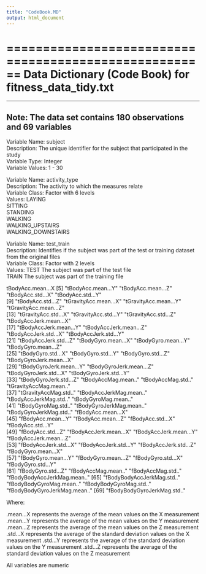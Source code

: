 ```yaml
---
title: "CodeBook.MD"
output: html_document
---
```


======================================================
Data Dictionary (Code Book) for fitness_data_tidy.txt
======================================================

--------------------------------------------------------------
Note:  The data set contains 180 observations and 69 variables
---------------------------------------------------------------

Variable Name:    subject  
Description:      The unique identifier for the subject that participated in the study  
Variable Type:    Integer  
Variable Values:  1 - 30  

Variable Name:  activity_type  
Description:  The activity to which the measures relate  
Variable Class:  Factor with 6 levels  
Values:   LAYING  
          SITTING  
          STANDING  
          WALKING  
          WALKING_UPSTAIRS  
          WALKING_DOWNSTAIRS  
           
Variable Name:  test_train  
Description:  Identifies if the subject was part of the test or training dataset from the original files  
Variable Class:  Factor with 2 levels  
Values:    TEST   The subject was part of the test file  
           TRAIN  The subject was part of the training file  
    

tBodyAcc.mean...X
 [5] "tBodyAcc.mean...Y"           "tBodyAcc.mean...Z"           "tBodyAcc.std...X"            "tBodyAcc.std...Y"           
 [9] "tBodyAcc.std...Z"            "tGravityAcc.mean...X"        "tGravityAcc.mean...Y"        "tGravityAcc.mean...Z"       
[13] "tGravityAcc.std...X"         "tGravityAcc.std...Y"         "tGravityAcc.std...Z"         "tBodyAccJerk.mean...X"      
[17] "tBodyAccJerk.mean...Y"       "tBodyAccJerk.mean...Z"       "tBodyAccJerk.std...X"        "tBodyAccJerk.std...Y"       
[21] "tBodyAccJerk.std...Z"        "tBodyGyro.mean...X"          "tBodyGyro.mean...Y"          "tBodyGyro.mean...Z"         
[25] "tBodyGyro.std...X"           "tBodyGyro.std...Y"           "tBodyGyro.std...Z"           "tBodyGyroJerk.mean...X"     
[29] "tBodyGyroJerk.mean...Y"      "tBodyGyroJerk.mean...Z"      "tBodyGyroJerk.std...X"       "tBodyGyroJerk.std...Y"      
[33] "tBodyGyroJerk.std...Z"       "tBodyAccMag.mean.."          "tBodyAccMag.std.."           "tGravityAccMag.mean.."      
[37] "tGravityAccMag.std.."        "tBodyAccJerkMag.mean.."      "tBodyAccJerkMag.std.."       "tBodyGyroMag.mean.."        
[41] "tBodyGyroMag.std.."          "tBodyGyroJerkMag.mean.."     "tBodyGyroJerkMag.std.."      "fBodyAcc.mean...X"          
[45] "fBodyAcc.mean...Y"           "fBodyAcc.mean...Z"           "fBodyAcc.std...X"            "fBodyAcc.std...Y"           
[49] "fBodyAcc.std...Z"            "fBodyAccJerk.mean...X"       "fBodyAccJerk.mean...Y"       "fBodyAccJerk.mean...Z"      
[53] "fBodyAccJerk.std...X"        "fBodyAccJerk.std...Y"        "fBodyAccJerk.std...Z"        "fBodyGyro.mean...X"         
[57] "fBodyGyro.mean...Y"          "fBodyGyro.mean...Z"          "fBodyGyro.std...X"           "fBodyGyro.std...Y"          
[61] "fBodyGyro.std...Z"           "fBodyAccMag.mean.."          "fBodyAccMag.std.."           "fBodyBodyAccJerkMag.mean.." 
[65] "fBodyBodyAccJerkMag.std.."   "fBodyBodyGyroMag.mean.."     "fBodyBodyGyroMag.std.."      "fBodyBodyGyroJerkMag.mean.."
[69] "fBodyBodyGyroJerkMag.std.." 
         
Where:

.mean...X represents the average of the mean values on the X measurement
.mean...Y represents the average of the mean values on the Y measurement
.mean...Z represents the average of the mean values on the Z measurement
.std...X represents the average of the standard deviation values on the X measurement
.std...Y represents the average of the standard deviation values on the Y measurement
.std...Z represents the average of the standard deviation values on the Z measurement

All variables are numeric